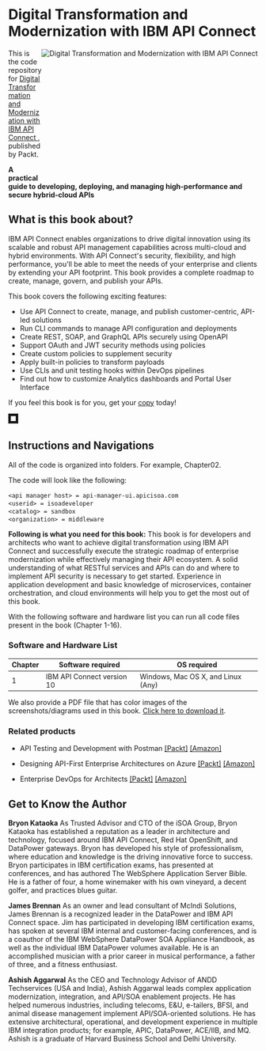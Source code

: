 # Digital Transformation and Modernization with IBM API Connect 

<a href="https://www.packtpub.com/product/digital-transformation-and-modernization-with-ibm-api-connect/9781801070799?utm_source=github&utm_medium=repository&utm_campaign="><img src="https://static.packt-cdn.com/products/9781801070799/cover/smaller" alt="Digital Transformation and Modernization with IBM API Connect " height="256px" align="right"></a>

This is the code repository for [Digital Transformation and Modernization with IBM API Connect ](https://www.packtpub.com/product/digital-transformation-and-modernization-with-ibm-api-connect/9781801070799?utm_source=github&utm_medium=repository&utm_campaign=), published by Packt.

**A practical guide to developing, deploying, and managing high-performance and secure hybrid-cloud APIs**

## What is this book about?

IBM API Connect enables organizations to drive digital innovation using its scalable and robust API management capabilities across multi-cloud and hybrid environments. With API Connect's security, flexibility, and high performance, you'll be able to meet the needs of your enterprise and clients by extending your API footprint. This book provides a complete roadmap to create, manage, govern, and publish your APIs.

This book covers the following exciting features:

* Use API Connect to create, manage, and publish customer-centric, API-led solutions 
* Run CLI commands to manage API configuration and deployments
* Create REST, SOAP, and GraphQL APIs securely using OpenAPI
* Support OAuth and JWT security methods using policies
* Create custom policies to supplement security
* Apply built-in policies to transform payloads
* Use CLIs and unit testing hooks within DevOps pipelines
* Find out how to customize Analytics dashboards and Portal User Interface


If you feel this book is for you, get your [copy](https://www.amazon.com/dp/1801070792) today!

<a href="https://www.packtpub.com/?utm_source=github&utm_medium=banner&utm_campaign=GitHubBanner"><img src="https://raw.githubusercontent.com/PacktPublishing/GitHub/master/GitHub.png" 
alt="https://www.packtpub.com/" border="5" /></a>

## Instructions and Navigations
All of the code is organized into folders. For example, Chapter02.

The code will look like the following:
```
<api manager host> = api-manager-ui.apicisoa.com 
<userid> = isoadeveloper
<catalog> = sandbox 
<organization> = middleware
```

**Following is what you need for this book:**
This book is for developers and architects who want to achieve digital transformation using IBM API Connect and successfully execute the strategic roadmap of enterprise modernization while effectively managing their API ecosystem. A solid understanding of what RESTful services and APIs can do and where to implement API security is necessary to get started. Experience in application development and basic knowledge of microservices, container orchestration, and cloud environments will help you to get the most out of this book.

With the following software and hardware list you can run all code files present in the book (Chapter 1-16).
### Software and Hardware List
| Chapter | Software required | OS required |
| -------- | ------------------------------------ | ----------------------------------- |
| 1 | IBM API Connect version 10 | Windows, Mac OS X, and Linux (Any) |

We also provide a PDF file that has color images of the screenshots/diagrams used in this book. [Click here to download it](https://static.packt-cdn.com/downloads/9781801070799_ColorImages.pdf).

### Related products
* API Testing and Development with Postman  [[Packt]](https://www.packtpub.com/product/api-testing-and-development-with-postman/9781800569201?utm_source=github&utm_medium=repository&utm_campaign=) [[Amazon]](https://www.amazon.com/dp/1800569203)

* Designing API-First Enterprise Architectures on Azure  [[Packt]](https://www.packtpub.com/product/designing-api-first-enterprise-architectures-on-azure/9781801813914?utm_source=github&utm_medium=repository&utm_campaign=) [[Amazon]](https://www.amazon.com/dp/1801813914)

* Enterprise DevOps for Architects  [[Packt]](https://www.packtpub.com/product/enterprise-devops-for-architects/9781801812153) [[Amazon]](https://www.amazon.com/dp/1801812152)

## Get to Know the Author
**Bryon Kataoka**
As Trusted Advisor and CTO of the iSOA Group, Bryon Kataoka has established a reputation as a leader in architecture and technology, focused around IBM API Connect, Red Hat OpenShift, and DataPower gateways. Bryon has developed his style of professionalism, where education and knowledge is the driving innovative force to success. Bryon participates in IBM certification exams, has presented at conferences, and has authored The WebSphere Application Server Bible. He is a father of four, a home winemaker with his own vineyard, a decent golfer, and practices blues guitar.

**James Brennan**
As an owner and lead consultant of McIndi Solutions, James Brennan is a recognized leader in the DataPower and IBM API Connect space. Jim has participated in developing IBM certification exams, has spoken at several IBM internal and customer-facing conferences, and is a coauthor of the IBM WebSphere DataPower SOA Appliance Handbook, as well as the individual IBM DataPower volumes available. He is an accomplished musician with a prior career in musical performance, a father of three, and a fitness enthusiast.

**Ashish Aggarwal**
As the CEO and Technology Advisor of ANDD Techservices (USA and India), Ashish Aggarwal leads complex application modernization, integration, and API/SOA enablement projects. He has helped numerous industries, including telecoms, E&U, e-tailers, BFSI, and animal disease management implement API/SOA-oriented solutions. He has extensive architectural, operational, and development experience in multiple IBM integration products; for example, APIC, DataPower, ACE/IIB, and MQ. Ashish is a graduate of Harvard Business School and Delhi University.






